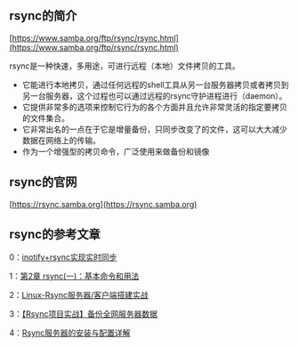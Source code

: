 ## rsync的简介

[https://www.samba.org/ftp/rsync/rsync.html](https://www.samba.org/ftp/rsync/rsync.html)

rsync是一种快速，多用途，可进行远程（本地）文件拷贝的工具。

* 它能进行本地拷贝，通过任何远程的shell工具从另一台服务器拷贝或者拷贝到另一台服务器，这个过程也可以通过远程的rsync守护进程进行（daemon）。
* 它提供非常多的选项来控制它行为的各个方面并且允许非常灵活的指定要拷贝的文件集合。
* 它非常出名的一点在于它是增量备份，只同步改变了的文件，这可以大大减少数据在网络上的传输。
* 作为一个增强型的拷贝命令，广泛使用来做备份和镜像

## rsync的官网

[https://rsync.samba.org](https://rsync.samba.org)

## rsync的参考文章

0：[inotify+rsync实现实时同步](http://www.cnblogs.com/clsn/p/8022625.html)

1：[第2章 rsync\(一\)：基本命令和用法](http://www.cnblogs.com/f-ck-need-u/p/7220009.html)

2：[Linux-Rsync服务器/客户端搭建实战](http://www.cnblogs.com/JohnABC/p/6203524.html)

3：[【Rsync项目实战】备份全网服务器数据](https://www.cnblogs.com/chensiqiqi/p/6531003.html)

4：[Rsync服务器的安装与配置详解](https://www.linuxidc.com/Linux/2017-01/139888.htm)

